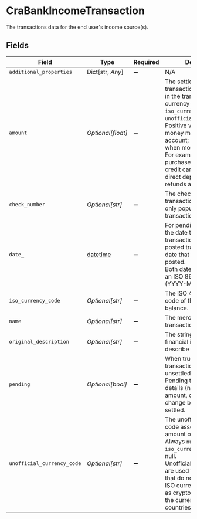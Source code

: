 # CraBankIncomeTransaction

The transactions data for the end user's income source(s).


## Fields

| Field                                                                                                                                                                                                                                                                                                                                                       | Type                                                                                                                                                                                                                                                                                                                                                        | Required                                                                                                                                                                                                                                                                                                                                                    | Description                                                                                                                                                                                                                                                                                                                                                 |
| ----------------------------------------------------------------------------------------------------------------------------------------------------------------------------------------------------------------------------------------------------------------------------------------------------------------------------------------------------------- | ----------------------------------------------------------------------------------------------------------------------------------------------------------------------------------------------------------------------------------------------------------------------------------------------------------------------------------------------------------- | ----------------------------------------------------------------------------------------------------------------------------------------------------------------------------------------------------------------------------------------------------------------------------------------------------------------------------------------------------------- | ----------------------------------------------------------------------------------------------------------------------------------------------------------------------------------------------------------------------------------------------------------------------------------------------------------------------------------------------------------- |
| `additional_properties`                                                                                                                                                                                                                                                                                                                                     | Dict[str, *Any*]                                                                                                                                                                                                                                                                                                                                            | :heavy_minus_sign:                                                                                                                                                                                                                                                                                                                                          | N/A                                                                                                                                                                                                                                                                                                                                                         |
| `amount`                                                                                                                                                                                                                                                                                                                                                    | *Optional[float]*                                                                                                                                                                                                                                                                                                                                           | :heavy_minus_sign:                                                                                                                                                                                                                                                                                                                                          | The settled value of the transaction, denominated in the transactions's currency as stated in `iso_currency_code` or `unofficial_currency_code`.<br/>Positive values when money moves out of the account; negative values when money moves in.<br/>For example, credit card purchases are positive; credit card payment, direct deposits, and refunds are negative. |
| `check_number`                                                                                                                                                                                                                                                                                                                                              | *Optional[str]*                                                                                                                                                                                                                                                                                                                                             | :heavy_minus_sign:                                                                                                                                                                                                                                                                                                                                          | The check number of the transaction. This field is only populated for check transactions.                                                                                                                                                                                                                                                                   |
| `date_`                                                                                                                                                                                                                                                                                                                                                     | [datetime](https://docs.python.org/3/library/datetime.html#datetime-objects)                                                                                                                                                                                                                                                                                | :heavy_minus_sign:                                                                                                                                                                                                                                                                                                                                          | For pending transactions, the date that the transaction occurred; for posted transactions, the date that the transaction posted.<br/>Both dates are returned in an ISO 8601 format (YYYY-MM-DD).                                                                                                                                                            |
| `iso_currency_code`                                                                                                                                                                                                                                                                                                                                         | *Optional[str]*                                                                                                                                                                                                                                                                                                                                             | :heavy_minus_sign:                                                                                                                                                                                                                                                                                                                                          | The ISO 4217 currency code of the amount or balance.                                                                                                                                                                                                                                                                                                        |
| `name`                                                                                                                                                                                                                                                                                                                                                      | *Optional[str]*                                                                                                                                                                                                                                                                                                                                             | :heavy_minus_sign:                                                                                                                                                                                                                                                                                                                                          | The merchant name or transaction description.                                                                                                                                                                                                                                                                                                               |
| `original_description`                                                                                                                                                                                                                                                                                                                                      | *Optional[str]*                                                                                                                                                                                                                                                                                                                                             | :heavy_minus_sign:                                                                                                                                                                                                                                                                                                                                          | The string returned by the financial institution to describe the transaction.                                                                                                                                                                                                                                                                               |
| `pending`                                                                                                                                                                                                                                                                                                                                                   | *Optional[bool]*                                                                                                                                                                                                                                                                                                                                            | :heavy_minus_sign:                                                                                                                                                                                                                                                                                                                                          | When true, identifies the transaction as pending or unsettled.<br/>Pending transaction details (name, type, amount, category ID) may change before they are settled.                                                                                                                                                                                        |
| `unofficial_currency_code`                                                                                                                                                                                                                                                                                                                                  | *Optional[str]*                                                                                                                                                                                                                                                                                                                                             | :heavy_minus_sign:                                                                                                                                                                                                                                                                                                                                          | The unofficial currency code associated with the amount or balance. Always `null` if `iso_currency_code` is non-null.<br/>Unofficial currency codes are used for currencies that do not have official ISO currency codes, such as cryptocurrencies and the currencies of certain countries.                                                                 |